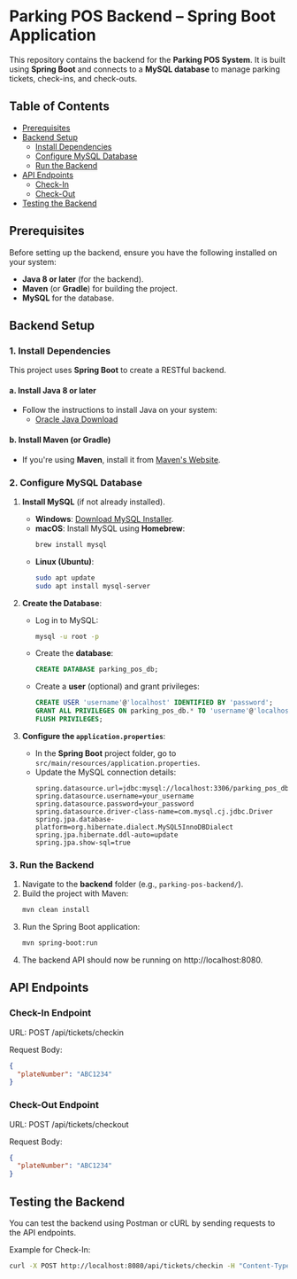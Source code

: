 # Parking POS Backend – Spring Boot Application

This repository contains the backend for the **Parking POS System**. It is built using **Spring Boot** and connects to a **MySQL database** to manage parking tickets, check-ins, and check-outs.

## Table of Contents
- [Prerequisites](#prerequisites)
- [Backend Setup](#backend-setup)
  - [Install Dependencies](#install-dependencies)
  - [Configure MySQL Database](#configure-mysql-database)
  - [Run the Backend](#run-the-backend)
- [API Endpoints](#api-endpoints)
  - [Check-In](#check-in)
  - [Check-Out](#check-out)
- [Testing the Backend](#testing-the-backend)

## Prerequisites

Before setting up the backend, ensure you have the following installed on your system:
- **Java 8 or later** (for the backend).
- **Maven** (or **Gradle**) for building the project.
- **MySQL** for the database.

## Backend Setup

### 1. Install Dependencies
This project uses **Spring Boot** to create a RESTful backend.

#### a. **Install Java 8 or later**
- Follow the instructions to install Java on your system:  
  - [Oracle Java Download](https://www.oracle.com/java/technologies/javase-jdk8-downloads.html)
  
#### b. **Install Maven (or Gradle)**
- If you're using **Maven**, install it from [Maven's Website](https://maven.apache.org/install.html).

### 2. Configure MySQL Database
1. **Install MySQL** (if not already installed).
   - **Windows**: [Download MySQL Installer](https://dev.mysql.com/downloads/installer/).
   - **macOS**: Install MySQL using **Homebrew**: 
     ```bash
     brew install mysql
     ```
   - **Linux (Ubuntu)**:
     ```bash
     sudo apt update
     sudo apt install mysql-server
     ```

2. **Create the Database**:
   - Log in to MySQL:
     ```bash
     mysql -u root -p
     ```
   - Create the **database**:
     ```sql
     CREATE DATABASE parking_pos_db;
     ```
   - Create a **user** (optional) and grant privileges:
     ```sql
     CREATE USER 'username'@'localhost' IDENTIFIED BY 'password';
     GRANT ALL PRIVILEGES ON parking_pos_db.* TO 'username'@'localhost';
     FLUSH PRIVILEGES;
     ```

3. **Configure the `application.properties`**:
   - In the **Spring Boot** project folder, go to `src/main/resources/application.properties`.
   - Update the MySQL connection details:
     ```properties
     spring.datasource.url=jdbc:mysql://localhost:3306/parking_pos_db
     spring.datasource.username=your_username
     spring.datasource.password=your_password
     spring.datasource.driver-class-name=com.mysql.cj.jdbc.Driver
     spring.jpa.database-platform=org.hibernate.dialect.MySQL5InnoDBDialect
     spring.jpa.hibernate.ddl-auto=update
     spring.jpa.show-sql=true
     ```

### 3. Run the Backend
1. Navigate to the **backend** folder (e.g., `parking-pos-backend/`).
2. Build the project with Maven:
   ```bash
   mvn clean install
   ```
3. Run the Spring Boot application:
    ```bash
    mvn spring-boot:run
    ```
4. The backend API should now be running on http://localhost:8080.

## API Endpoints
### Check-In Endpoint
URL: POST /api/tickets/checkin

Request Body:
```json
{
  "plateNumber": "ABC1234"
}
```

### Check-Out Endpoint
URL: POST /api/tickets/checkout

Request Body:
```json
{
  "plateNumber": "ABC1234"
}
```

## Testing the Backend
You can test the backend using Postman or cURL by sending requests to the API endpoints.

Example for Check-In:

``` bash
curl -X POST http://localhost:8080/api/tickets/checkin -H "Content-Type: application/j
```